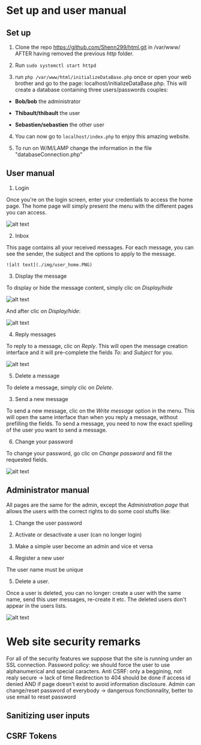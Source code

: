 # Set up and user manual

## Set up

1. Clone the repo https://github.com/Shenn299/html.git  in /var/www/ AFTER having removed the previous <i>http</i> folder.

2. Run `sudo systemctl start httpd`

3. run `php /var/www/html/initializeDataBase.php` once or open your web brother and go to the page: localhost/initializeDataBase.php. This will create a database containing three users/passwords couples:

  * <b>Bob/bob</b> the administrator

  * <b>Thibault/thibault</b> the user

  * <b>Sebastien/sebastien</b> the other user

4. You can now go to `localhost/index.php` to enjoy this amazing website.

5. To run on W/M/LAMP change the information in the file "databaseConnection.php"

## User manual

1. Login

  Once you're on the login screen, enter your credentials to access the home page. The home page will simply present the menu with the different pages you can access.

  ![alt text](./img/user_login.PNG)

2. Inbox

  This page contains all your received messages. For each message, you can see the sender, the subject and the options to apply to the message.

    ![alt text](./img/user_home.PNG)

3. Display the message

  To display or hide the message content, simply clic on <i>Display/hide</i>

  ![alt text](./img/user_inbox.PNG)

  And after clic on <i>Display/hide</i>:

  ![alt text](./img/user_display.PNG)

4. Reply messages

  To reply to a message, clic on <i>Reply</i>. This will open the message creation interface and it will pre-complete the fields <i>To: </i> and <i>Subject</i> for you.

  ![alt text](./img/user_reply.PNG)

5. Delete a message

  To delete a message, simply clic on <i>Delete</i>.

3. Send a new message

  To send a new message, clic on the <i>Write message</i> option in the menu. This will open the same interface than when you reply a message, without prefilling the fields. To send a message, you need to now the exact spelling of the user you want to send a message.

6. Change your password

  To change your password, go clic on <i>Change password</i> and fill the requested fields.

  ![alt text](./img/user_password.PNG)

## Administrator manual

All pages are the same for the admin, except the <i>Administration page</i> that allows the users with the correct rights to do some cool stuffs like:

1. Change the user password

2. Activate or desactivate a user (can no longer login)

3. Make a simple user become an admin and vice et versa

4. Register a new user

  The user name must be unique

5. Delete a user.

  Once a user is deleted, you can no longer: create a user with the same name, send this user messages, re-create it etc. The deleted users don't appear in the users lists.

![alt text](./img/admin_admin.PNG)

# Web site security remarks

For all of the security features we suppose that the site is running under an SSL connection.
Password policy: we should force the user to use alphanumerical and special caracters.
Anti CSRF: only a beggining, not realy secure -> lack of time
Redirection to 404 should be done if access id denied AND if page doesn't exist to avoid information disclosure.
Admin can change/reset password of everybody -> dangerous fonctionnality, better to use email to reset password



## Sanitizing user inputs

## CSRF Tokens
